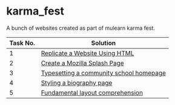 # karma_fest
A bunch of websites created as part of mulearn karma fest.
<!-- <hr>
<br>
1. Replicate a Website Using HTML : 
https://akshay-s-nair.github.io/karma_fest/task1
<br>
2. Create a Mozilla Splash Page : 
https://akshay-s-nair.github.io/karma_fest/task2
<br>
3. Styling a biography page :
<br>
4. Typesetting a community school homepage :  
https://akshay-s-nair.github.io/karma_fest/task3
 -->
 
 | Task No. | Solution |
|-|-|
| 1 | [Replicate a Website Using HTML](<https://akshay-s-nair.github.io/karma_fest/task1>) |
| 2 | [Create a Mozilla Splash Page](https://akshay-s-nair.github.io/karma_fest/task2) |
| 3 | [ Typesetting a community school homepage](https://akshay-s-nair.github.io/karma_fest/task3)|
| 4 | [Styling a biography page](https://akshay-s-nair.github.io/karma_fest/task4)|
| 5 | [Fundamental layout comprehension](https://akshay-s-nair.github.io/karma_fest/task5)|


